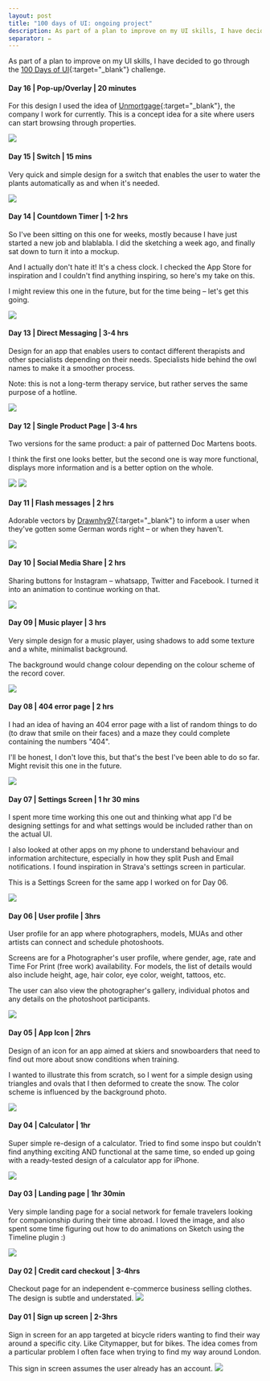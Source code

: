 ```yaml
---
layout: post
title: "100 days of UI: ongoing project"
description: As part of a plan to improve on my UI skills, I have decided to go through the 100 Days of UI challenge.
separator: ✏️
---
```




As part of a plan to improve on my UI skills, I have decided to go through the [100 Days of UI](http://www.dailyui.co/){:target="_blank"} challenge.

#### Day 16 | Pop-up/Overlay | 20 minutes

For this design I used the idea of [Unmortgage](https://www.unmortgage.com/){:target="_blank"}, the company I work for currently. This is a concept idea for a site where users can start browsing through properties.

![](images/case_studies/30_days_challenge/day_16.png)

#### Day 15 | Switch | 15 mins

Very quick and simple design for a switch that enables the user to water the plants automatically as and when it's needed.

![](images/case_studies/30_days_challenge/day_15.png)



#### Day 14 | Countdown Timer | 1-2 hrs

So I've been sitting on this one for weeks, mostly because I have just started a new job and blablabla. I did the sketching a week ago, and finally sat down to turn it into a mockup.

And I actually don't hate it! It's a chess clock. I checked the App Store for inspiration and I couldn't find anything inspiring, so here's my take on this.

I might review this one in the future, but for the time being – let's get this going.

![](images/case_studies/30_days_challenge/day_14.png)


#### Day 13 | Direct Messaging | 3-4 hrs

Design for an app that enables users to contact different therapists and other specialists depending on their needs. Specialists hide behind the owl names to make it a smoother process.

Note: this is not a long-term therapy service, but rather serves the same purpose of a hotline.

![](images/case_studies/30_days_challenge/day_13.png)

#### Day 12 | Single Product Page | 3-4 hrs

Two versions for the same product: a pair of patterned Doc Martens boots.

I think the first one looks better, but the second one is way more functional, displays more information and is a better option on the whole.

![](images/case_studies/30_days_challenge/day_12.png)
![](images/case_studies/30_days_challenge/day_12_b.png)

#### Day 11 | Flash messages | 2 hrs

Adorable vectors by [Drawnhy97](https://www.freepik.com/free-vector/coloured-girl-avatars_872952.htm){:target="_blank"} to inform a user when they've gotten some German words right – or when they haven't.

![](images/case_studies/30_days_challenge/day_11.png)

#### Day 10 | Social Media Share | 2 hrs

Sharing buttons for Instagram – whatsapp, Twitter and Facebook. I turned it into an animation to continue working on that.

![](images/case_studies/30_days_challenge/day_10.gif)

#### Day 09 | Music player | 3 hrs

Very simple design for a music player, using shadows to add some texture and a white, minimalist background.

The background would change colour depending on the colour scheme of the record cover.

![](images/case_studies/30_days_challenge/day_9.png)

#### Day 08 | 404 error page | 2 hrs

I had an idea of having an 404 error page with a list of random things to do (to draw that smile on their faces) and a maze they could complete containing the numbers "404".

I'll be honest, I don't love this, but that's the best I've been able to do so far. Might revisit this one in the future.

![](images/case_studies/30_days_challenge/day_8.png)

#### Day 07 | Settings Screen | 1 hr 30 mins

I spent more time working this one out and thinking what app I'd be designing settings for and what settings would be included rather than on the actual UI.

I also looked at other apps on my phone to understand behaviour and information architecture, especially in how they split Push and Email notifications. I found inspiration in Strava's settings screen in particular.

This is a Settings Screen for the same app I worked on for Day 06.

![](images/case_studies/30_days_challenge/day_7.png)

#### Day 06 | User profile | 3hrs

User profile for an app where photographers, models, MUAs and other artists can connect and schedule photoshoots.

Screens are for a Photographer's user profile, where gender, age, rate and Time For Print (free work) availability. For models, the list of details would also include height, age, hair color, eye color, weight, tattoos, etc.

The user can also view the photographer's gallery, individual photos and any details on the photoshoot participants.

![](images/case_studies/30_days_challenge/day_6.png)


#### Day 05 | App Icon | 2hrs

Design of an icon for an app aimed at skiers and snowboarders that need to find out more about snow conditions when training.

I wanted to illustrate this from scratch, so I went for a simple design using triangles and ovals that I then deformed to create the snow. The color scheme is influenced by the background photo.

![](images/case_studies/30_days_challenge/day_5.png)

#### Day 04 | Calculator | 1hr

Super simple re-design of a calculator. Tried to find some inspo but couldn't find anything exciting AND functional at the same time, so ended up going with a ready-tested design of a calculator app for iPhone.

![](images/case_studies/30_days_challenge/day_4.png)


#### Day 03 | Landing page | 1hr 30min
Very simple landing page for a social network for female travelers looking for companionship during their time abroad. I loved the image, and also spent some time figuring out how to do animations on Sketch using the Timeline plugin :)

![](images/case_studies/30_days_challenge/day_3.gif)


#### Day 02 | Credit card checkout | 3-4hrs
Checkout page for an independent e-commerce business selling clothes. The design is subtle and understated.
![](images/case_studies/30_days_challenge/Day_2.png)


#### Day 01 | Sign up screen | 2-3hrs
Sign in screen for an app targeted at bicycle riders wanting to find their way around a specific city. Like Citymapper, but for bikes. The idea comes from a particular problem I often face when trying to find my way around London.

This sign in screen assumes the user already has an account.
![](images/case_studies/30_days_challenge/Day_1.png)
